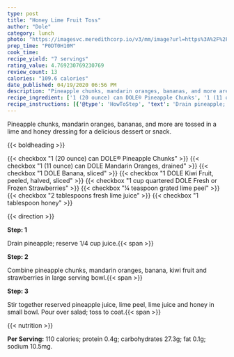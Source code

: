 ```yaml
---
type: post
title: "Honey Lime Fruit Toss"
author: "Dole"
category: lunch
photo: "https://imagesvc.meredithcorp.io/v3/mm/image?url=https%3A%2F%2Fimages.media-allrecipes.com%2Fuserphotos%2F1009754.jpg"
prep_time: "P0DT0H10M"
cook_time: 
recipe_yield: "7 servings"
rating_value: 4.769230769230769
review_count: 13
calories: "109.6 calories"
date_published: 04/19/2020 06:56 PM
description: "Pineapple chunks, mandarin oranges, bananas, and more are tossed in a lime and honey dressing for a delicious dessert or snack."
recipe_ingredient: ['1 (20 ounce) can DOLE® Pineapple Chunks', '1 (11 ounce) can DOLE Mandarin Oranges, drained', '1 DOLE Banana, sliced', '1 DOLE Kiwi Fruit, peeled, halved, sliced', '1 cup quartered DOLE Fresh or Frozen Strawberries', '¼ teaspoon grated lime peel', '2 tablespoons fresh lime juice', '1 tablespoon honey']
recipe_instructions: [{'@type': 'HowToStep', 'text': 'Drain pineapple; reserve 1/4 cup juice.\n'}, {'@type': 'HowToStep', 'text': 'Combine pineapple chunks, mandarin oranges, banana, kiwi fruit and strawberries in large serving bowl.\n'}, {'@type': 'HowToStep', 'text': 'Stir together reserved pineapple juice, lime peel, lime juice and honey in small bowl. Pour over salad; toss to coat.\n'}]
---
```


Pineapple chunks, mandarin oranges, bananas, and more are tossed in a lime and honey dressing for a delicious dessert or snack. 

{{< boldheading >}}

{{< checkbox "1 (20 ounce) can DOLE® Pineapple Chunks" >}}
{{< checkbox "1 (11 ounce) can DOLE Mandarin Oranges, drained" >}}
{{< checkbox "1  DOLE Banana, sliced" >}}
{{< checkbox "1  DOLE Kiwi Fruit, peeled, halved, sliced" >}}
{{< checkbox "1 cup quartered DOLE Fresh or Frozen Strawberries" >}}
{{< checkbox "¼ teaspoon grated lime peel" >}}
{{< checkbox "2 tablespoons fresh lime juice" >}}
{{< checkbox "1 tablespoon honey" >}}


{{< direction >}}

**Step: 1**

Drain pineapple; reserve 1/4 cup juice.{{< span >}}

**Step: 2**

Combine pineapple chunks, mandarin oranges, banana, kiwi fruit and strawberries in large serving bowl.{{< span >}}

**Step: 3**

Stir together reserved pineapple juice, lime peel, lime juice and honey in small bowl. Pour over salad; toss to coat.{{< span >}}

{{< nutrition >}}

**Per Serving:** 110 calories; protein 0.4g; carbohydrates 27.3g; fat 0.1g; sodium 10.5mg.